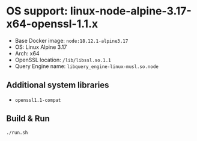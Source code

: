 # OS support: linux-node-alpine-3.17-x64-openssl-1.1.x

- Base Docker image: `node:18.12.1-alpine3.17`
- OS: Linux Alpine 3.17
- Arch: x64
- OpenSSL location: `/lib/libssl.so.1.1`
- Query Engine name: `libquery_engine-linux-musl.so.node`

## Additional system libraries

- `openssl1.1-compat`

## Build & Run

```bash
./run.sh
```

